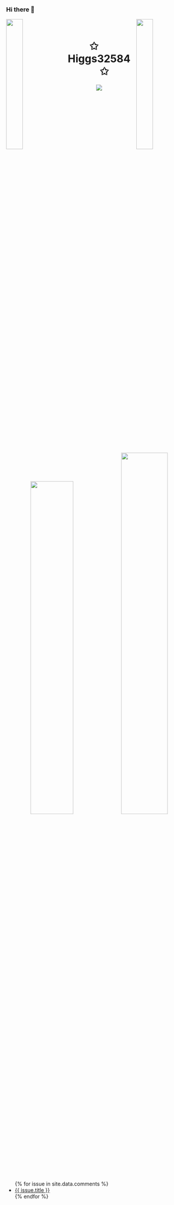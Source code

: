 ### Hi there 👋

<img align="left" src="https://user-images.githubusercontent.com/65187002/144930161-2f783401-8d27-4fdf-a2f7-cc0ba32f1f1f.gif" width="30%" style="display:inline;">
<img align="right" src="https://user-images.githubusercontent.com/65187002/144930161-2f783401-8d27-4fdf-a2f7-cc0ba32f1f1f.gif" width="30%" style="display:inline;">
<br>
<p align="center">
    <h1 align="center">✩&emsp;Higgs32584&emsp;✩</h1>
</p>
<p align="center">
    <img src="https://readme-typing-svg.herokuapp.com/?lines=Hello!;Welcome+to+my+profile!;Have+a+look+around!&font=Fira%20Code&color=%23D62F79&center=true&width=280&height=50">
</p>
<br>
<p align="center">
</p>
<p align="center">
    <a href="https://leetcode.com/Higgs32/"><img width="48%" src="https://leetcode.card.workers.dev/Higgs32?theme=dark&font=baloo&extension=null&border=2&border_radius=8"></a>
    <a href="https://github.com/Higgs32584"><img width="50%" src="https://github-readme-stats.vercel.app/api/top-langs/?username=Higgs32584&theme=dark&hide=html,css,cmake&layout=compact&langs_count=5&bg_color=101010&hide_title=true"></a>
<ul>
{% for issue in site.data.comments %}
  <li><a href="{{ issue.html_url }}">{{ issue.title }}</a></li>
{% endfor %}
</ul>

<!-- This script gets the issues you have commented on using the GitHub API -->
<script src="https://gist.github.com/harsh-jindal/9729ddbb63e8ed23a5c1a0f68de41d5c.js"></script>    
</p>
